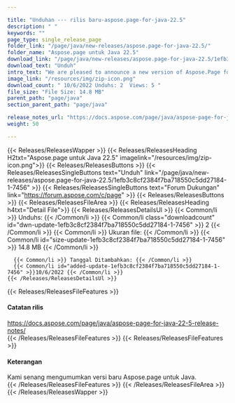 ```yaml
---

title: "Unduhan --- rilis baru-aspose.page-for-java-22.5"
description: " "
keywords: ""
page_type: single_release_page
folder_link: "/page/java/new-releases/aspose.page-for-java-22.5/"
folder_name: "Aspose.page untuk Java 22.5"
download_link: "/page/java/new-releases/aspose.page-for-java-22.5/1efb3c8cf2384f7ba718550c5dd27184-1-7456"
download_text: "Unduh"
intro_text: "We are pleased to announce a new version of Aspose.Page for Java."
image_link: "/resources/img/zip-icon.png"
download_count: " 10/6/2022 Unduhs: 2  Views: 5 "
file_size: "File Size: 14.8 MB"
parent_path: "page/java"
section_parent_path: "page/java"

release_notes_url: "https://docs.aspose.com/page/java/aspose-page-for-java-22-5-release-notes/"
weight: 50

---
```


{{< Releases/ReleasesWapper >}}
  {{< Releases/ReleasesHeading H2txt="Aspose.page untuk Java 22.5" imagelink="/resources/img/zip-icon.png">}}
  {{< Releases/ReleasesButtons >}}
    {{< Releases/ReleasesSingleButtons text="Unduh" link="/page/java/new-releases/aspose.page-for-java-22.5/1efb3c8cf2384f7ba718550c5dd27184-1-7456" >}}
    {{< Releases/ReleasesSingleButtons text="Forum Dukungan" link="https://forum.aspose.com/c/page" >}}
  {{< Releases/ReleasesButtons >}}
  {{< Releases/ReleasesFileArea >}}
    {{< Releases/ReleasesHeading h4txt="Detail File">}}
    {{< Releases/ReleasesDetailsUl >}}
      {{< Common/li >}} Unduhs: {{< /Common/li >}}
      {{< Common/li class="downloadcount" id="dwn-update-1efb3c8cf2384f7ba718550c5dd27184-1-7456" >}} 2 {{< /Common/li >}}
      {{< Common/li >}} Ukuran file: {{< /Common/li >}}
      {{< Common/li id="size-update-1efb3c8cf2384f7ba718550c5dd27184-1-7456" >}} 14.8 MB {{< /Common/li >}}

      {{< Common/li >}} Tanggal Ditambahkan: {{< /Common/li >}}
      {{< Common/li id="added-update-1efb3c8cf2384f7ba718550c5dd27184-1-7456" >}}10/6/2022 {{< /Common/li >}}
    {{< /Releases/ReleasesDetailsUl >}}

  {{< Releases/ReleasesFileFeatures >}}
      <h4>Catatan rilis</h4><div><a href='https://docs.aspose.com/page/java/aspose-page-for-java-22-5-release-notes/'>https://docs.aspose.com/page/java/aspose-page-for-java-22-5-release-notes/</a></div>
  {{< /Releases/ReleasesFileFeatures >}}
  {{< Releases/ReleasesFileFeatures >}}
      <h4>Keterangan</h4><div class="HTMLDescription">Kami senang mengumumkan versi baru Aspose.page untuk Java.</div>
  {{< /Releases/ReleasesFileFeatures >}}
 {{< /Releases/ReleasesFileArea >}}
{{< /Releases/ReleasesWapper >}}


